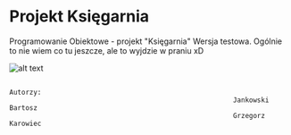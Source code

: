 # Projekt Księgarnia
Programowanie Obiektowe - projekt "Księgarnia"
Wersja testowa. Ogólnie to nie wiem co tu jeszcze, ale to wyjdzie w praniu xD





![alt text](https://i.ytimg.com/vi/mKue4WuagL8/hqdefault.jpg)


                                                                     Autorzy:
                                                            Jankowski Bartosz
                                                            Grzegorz Karowiec
                                                                                                                            

